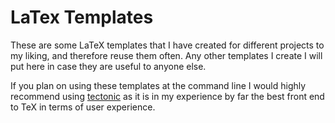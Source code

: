 # LaTex Templates

These are some LaTeX templates that I have created for different projects to my liking, and therefore reuse them often. Any other templates I create I will put here in case they are useful to anyone else.

If you plan on using these templates at the command line I would highly recommend using [tectonic](https://tectonic-typesetting.github.io/en-US/) as it is in my experience by far the best front end to TeX in terms of user experience.
